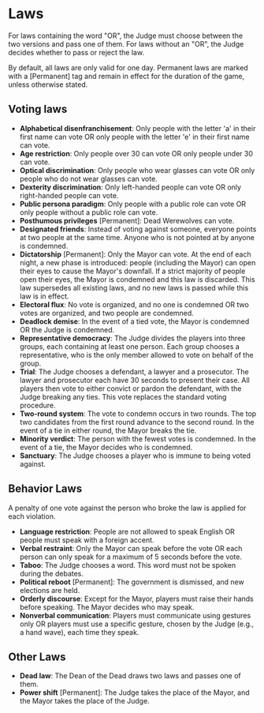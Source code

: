 # Laws

For laws containing the word "OR", the Judge must choose between the two versions and pass one of them. For laws without an "OR", the Judge decides whether to pass or reject the law.

By default, all laws are only valid for one day.
Permanent laws are marked with a [Permanent] tag and remain in effect for the duration of the game, unless otherwise stated.

## Voting laws

- **Alphabetical disenfranchisement**: Only people with the letter 'a' in their first name can vote OR only people with the letter 'e' in their first name can vote.
- **Age restriction**: Only people over 30 can vote OR only people under 30 can vote.
- **Optical discrimination**: Only people who wear glasses can vote OR only people who do not wear glasses can vote.
- **Dexterity discrimination**: Only left-handed people can vote OR only right-handed people can vote.
- **Public persona paradigm**: Only people with a public role can vote OR only people without a public role can vote.
- **Posthumous privileges** [Permanent]: Dead Werewolves can vote.
- **Designated friends**: Instead of voting against someone, everyone points at two people at the same time. Anyone who is not pointed at by anyone is condemned.
- **Dictatorship** [Permanent]: Only the Mayor can vote. At the end of each night, a new phase is introduced: people (including the Mayor) can open their eyes to cause the Mayor's downfall. If a strict majority of people open their eyes, the Mayor is condemned and this law is discarded. This law supersedes all existing laws, and no new laws is passed while this law is in effect.
- **Electoral flux**: No vote is organized, and no one is condemned OR two votes are organized, and two people are condemned.
- **Deadlock demise**: In the event of a tied vote, the Mayor is condemned OR the Judge is condemned.
- **Representative democracy**: The Judge divides the players into three groups, each containing at least one person. Each group chooses a representative, who is the only member allowed to vote on behalf of the group.
- **Trial**: The Judge chooses a defendant, a lawyer and a prosecutor. The lawyer and prosecutor each have 30 seconds to present their case. All players then vote to either convict or pardon the defendant, with the Judge breaking any ties. This vote replaces the standard voting procedure.
- **Two-round system**: The vote to condemn occurs in two rounds. The top two candidates from the first round advance to the second round. In the event of a tie in either round, the Mayor breaks the tie.
- **Minority verdict**: The person with the fewest votes is condemned. In the event of a tie, the Mayor decides who is condemned.
- **Sanctuary**: The Judge chooses a player who is immune to being voted against.

## Behavior Laws

A penalty of one vote against the person who broke the law is applied for each violation.

- **Language restriction**: People are not allowed to speak English OR people must speak with a foreign accent.
- **Verbal restraint**: Only the Mayor can speak before the vote OR each person can only speak for a maximum of 5 seconds before the vote.
- **Taboo**: The Judge chooses a word. This word must not be spoken during the debates.
- **Political reboot** [Permanent]: The government is dismissed, and new elections are held.
- **Orderly discourse**: Except for the Mayor, players must raise their hands before speaking. The Mayor decides who may speak.
- **Nonverbal communication**: Players must communicate using gestures only OR players must use a specific gesture, chosen by the Judge (e.g., a hand wave), each time they speak.

## Other Laws

- **Dead law**: The Dean of the Dead draws two laws and passes one of them.
- **Power shift** [Permanent]: The Judge takes the place of the Mayor, and the Mayor takes the place of the Judge.

